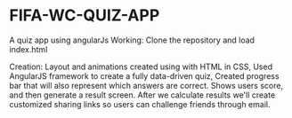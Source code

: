 # FIFA-WC-QUIZ-APP
A quiz app using angularJs
Working:
   Clone the repository and load index.html
   
Creation:
    Layout and animations created using  with HTML in CSS, 
    Used AngularJS framework to create a fully data-driven quiz, 
    Created progress bar that will also represent which answers are correct.
    Shows users score, and then generate a result screen.
    After we calculate results we'll create customized sharing links so users can challenge friends through email. 
